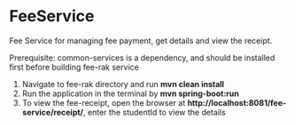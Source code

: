 # FeeService

Fee Service for managing fee payment, get details and view the receipt.

Prerequisite: common-services is a dependency, and should be installed first before building fee-rak service

1. Navigate to fee-rak directory and run **mvn clean install**
2. Run the application in the terminal by **mvn spring-boot:run**
3. To view the fee-receipt, open the browser at **http://localhost:8081/fee-service/receipt/**, enter the studentId to view the details
